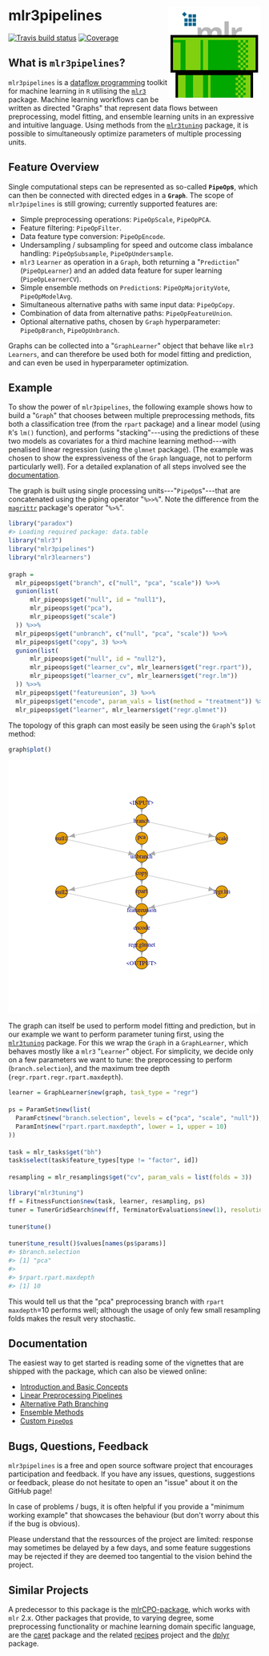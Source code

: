 # mlr3pipelines <img src="man/figures/logo.png" align="right" />

[![Travis build status](https://travis-ci.com/mlr-org/mlr3pipelines.svg?branch=master)](https://travis-ci.com/mlr-org/mlr3pipelines)
[![Coverage](https://codecov.io/github/mlr-org/mlr3pipelines/branch/master/graphs/badge.svg)](https://codecov.io/github/mlr-org/mlr3pipelines)



## What is `mlr3pipelines`?

`mlr3pipelines` is a [dataflow programming](https://en.wikipedia.org/wiki/Dataflow_programming) toolkit for machine learning in `R` utilising the [`mlr3`](https://github.com/mlr-org/mlr3) package. Machine learning workflows can be written as directed "Graphs" that represent data flows between preprocessing, model fitting, and ensemble learning units in an expressive and intuitive language. Using methods from the [`mlr3tuning`](https://github.com/mlr-org/mlr3tuning) package, it is possible to simultaneously optimize parameters of multiple processing units.

## Feature Overview

Single computational steps can be represented as so-called **`PipeOp`s**, which can then be connected with directed edges in a **`Graph`**. The scope of `mlr3pipelines` is still growing; currently supported features are:

* Simple preprocessing operations: `PipeOpScale`, `PipeOpPCA`.
* Feature filtering: `PipeOpFilter`.
* Data feature type conversion: `PipeOpEncode`.
* Undersampling / subsampling for speed and outcome class imbalance handling: `PipeOpSubsample`, `PipeOpUndersample`.
* `mlr3` `Learner` as operation in a `Graph`, both returning a "`Prediction`" (`PipeOpLearner`) and an added data feature for super learning (`PipeOpLearnerCV`).
* Simple ensemble methods on `Prediction`s: `PipeOpMajorityVote`, `PipeOpModelAvg`.
* Simultaneous alternative paths with same input data: `PipeOpCopy`.
* Combination of data from alternative paths: `PipeOpFeatureUnion`.
* Optional alternative paths, chosen by `Graph` hyperparameter: `PipeOpBranch`, `PipeOpUnbranch`.

Graphs can be collected into a "`GraphLearner`" object that behave like `mlr3` `Learners`, and can therefore be used both for model fitting and prediction, and can even be used in hyperparameter optimization.

## Example

To show the power of `mlr3pipelines`, the following example shows how to build a "`Graph`" that chooses between multiple preprocessing methods, fits both a classification tree (from the `rpart` package) and a linear model (using `R`'s `lm()` function), and performs "stacking"---using the predictions of these two models as covariates for a third machine learning method---with penalised linear regression (using the `glmnet` package). (The example was chosen to show the expressiveness of the `Graph` language, not to perform particularly well). For a detailed explanation of all steps involved see the [documentation](documentation).

The graph is built using single processing units---"`PipeOp`s"---that are concatenated using the piping operator "`%>>%`". Note the difference from the [`magrittr`](https://github.com/tidyverse/magrittr) package's operator "`%>%`".

```r
library("paradox")
#> Loading required package: data.table
library("mlr3")
library("mlr3pipelines")
library("mlr3learners")

graph =
  mlr_pipeops$get("branch", c("null", "pca", "scale")) %>>%
  gunion(list(
      mlr_pipeops$get("null", id = "null1"),
      mlr_pipeops$get("pca"),
      mlr_pipeops$get("scale")
  )) %>>%
  mlr_pipeops$get("unbranch", c("null", "pca", "scale")) %>>%
  mlr_pipeops$get("copy", 3) %>>%
  gunion(list(
      mlr_pipeops$get("null", id = "null2"),
      mlr_pipeops$get("learner_cv", mlr_learners$get("regr.rpart")),
      mlr_pipeops$get("learner_cv", mlr_learners$get("regr.lm"))
  )) %>>%
  mlr_pipeops$get("featureunion", 3) %>>%
  mlr_pipeops$get("encode", param_vals = list(method = "treatment")) %>>%
  mlr_pipeops$get("learner", mlr_learners$get("regr.glmnet"))
```
The topology of this graph can most easily be seen using the `Graph`'s `$plot` method:

```r
graph$plot()
```

![plot of chunk graphplot](figure/graphplot-1.png)

The graph can itself be used to perform model fitting and prediction, but in our example we want to perform parameter tuning first, using the [`mlr3tuning`](https://github.com/mlr-org/mlr3tuning) package. For this we wrap the `Graph` in a `GraphLearner`, which behaves mostly like
a `mlr3` "`Learner`" object. For simplicity, we decide only on a few parameters we want to tune: the preprocessing to perform (`branch.selection`), and the maximum tree depth (`regr.rpart.regr.rpart.maxdepth`).

```r
learner = GraphLearner$new(graph, task_type = "regr")

ps = ParamSet$new(list(
  ParamFct$new("branch.selection", levels = c("pca", "scale", "null")),
  ParamInt$new("rpart.rpart.maxdepth", lower = 1, upper = 10)
))

task = mlr_tasks$get("bh")
task$select(task$feature_types[type != "factor", id])

resampling = mlr_resamplings$get("cv", param_vals = list(folds = 3))
```


```r
library("mlr3tuning")
ff = FitnessFunction$new(task, learner, resampling, ps)
tuner = TunerGridSearch$new(ff, TerminatorEvaluations$new(1), resolution = 3)

tuner$tune()

tuner$tune_result()$values[names(ps$params)]
#> $branch.selection
#> [1] "pca"
#> 
#> $rpart.rpart.maxdepth
#> [1] 10
```

This would tell us that the "pca" preprocessing branch with `rpart` `maxdepth`=10 performs well; although the usage of only few small resampling folds makes the result very stochastic.

## Documentation

The easiest way to get started is reading some of the vignettes that are shipped with the package, which can also be viewed online:

* [Introduction and Basic Concepts](https://mlr-org.github.io/mlr3pipelines/articles/basic_concepts.html)
* [Linear Preprocessing Pipelines](https://mlr-org.github.io/mlr3pipelines/articles/a_simple_pipeline.html)
* [Alternative Path Branching](https://mlr-org.github.io/mlr3pipelines/articles/branching.html)
* [Ensemble Methods](https://mlr-org.github.io/mlr3pipelines/articles/stacking_and_bagging.html)
* [Custom `PipeOp`s](https://mlr-org.github.io/mlr3pipelines/articles/create_a_custom_pipeop.html)

## Bugs, Questions, Feedback

`mlr3pipelines` is a free and open source software project that encourages participation and feedback. If you have any issues, questions, suggestions or feedback, please do not hesitate to open an "issue" about it on the GitHub page!

In case of problems / bugs, it is often helpful if you provide a "minimum working example" that showcases the behaviour (but don't worry about this if the bug is obvious).

Please understand that the ressources of the project are limited: response may sometimes be delayed by a few days, and some feature suggestions may be rejected if they are deemed too tangential to the vision behind the project.

## Similar Projects

A predecessor to this package is the [mlrCPO-package](https://github.com/mlr-org/mlrCPO), which works with `mlr` 2.x. Other packages that provide, to varying degree, some preprocessing functionality or machine learning domain specific language, are the [caret](https://github.com/topepo/caret) package and the related [recipes](https://tidymodels.github.io/recipes/) project and the [dplyr](https://github.com/tidyverse/dplyr) package.
